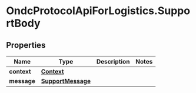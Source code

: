 # OndcProtocolApiForLogistics.SupportBody

## Properties
Name | Type | Description | Notes
------------ | ------------- | ------------- | -------------
**context** | [**Context**](Context.md) |  | 
**message** | [**SupportMessage**](SupportMessage.md) |  | 
